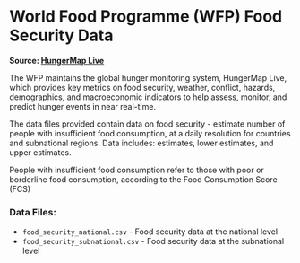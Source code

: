 # World Food Programme (WFP) Food Security Data

__Source: [HungerMap Live](https://hungermap.wfp.org/)__

The WFP maintains the global hunger monitoring system, HungerMap Live, 
which provides key metrics on food security, weather, conflict, hazards, demographics, 
and macroeconomic indicators to help assess, monitor, and predict hunger events in
near real-time.

The data files provided contain data on food security - estimate number of people 
with insufficient food consumption, at a daily resolution for countries and subnational
regions. Data includes: estimates, lower estimates, and upper estimates.

People with insufficient food consumption refer to those with poor or borderline 
food consumption, according to the Food Consumption Score (FCS)

### Data Files:

- `food_security_national.csv` - Food security data at the national level
- `food_security_subnational.csv` - Food security data at the subnational level
